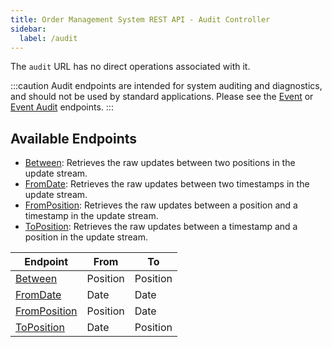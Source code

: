 ```yaml
---
title: Order Management System REST API - Audit Controller
sidebar:
  label: /audit
---
```


The `audit` URL has no direct operations associated with it.

:::caution
Audit endpoints are intended for system auditing and diagnostics, and should not be used by standard applications. Please see the [Event](../../event/) or [Event Audit](../../eventaudit/) endpoints.
:::

## Available Endpoints

* [Between](./between/): Retrieves the raw updates between two positions in the update stream.
* [FromDate](./fromdate/): Retrieves the raw updates between two timestamps in the update stream.
* [FromPosition](./fromposition/): Retrieves the raw updates between a position and a timestamp in the update stream.
* [ToPosition](./toposition/): Retrieves the raw updates between a timestamp and a position in the update stream.

| Endpoint                        | From     | To       |
|---------------------------------|----------|----------|
| [Between](./between/)           | Position | Position |
| [FromDate](./fromdate/)         | Date     | Date     |
| [FromPosition](./fromposition/) | Position | Date     |
| [ToPosition](./toposition/)     | Date     | Position |

